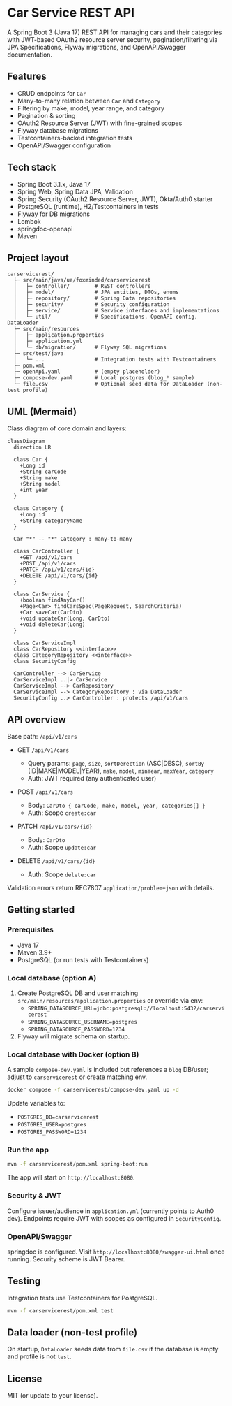 # Car Service REST API

A Spring Boot 3 (Java 17) REST API for managing cars and their categories with JWT-based OAuth2 resource server security, pagination/filtering via JPA Specifications, Flyway migrations, and OpenAPI/Swagger documentation.

## Features
- CRUD endpoints for `Car`
- Many-to-many relation between `Car` and `Category`
- Filtering by make, model, year range, and category
- Pagination & sorting
- OAuth2 Resource Server (JWT) with fine-grained scopes
- Flyway database migrations
- Testcontainers-backed integration tests
- OpenAPI/Swagger configuration

## Tech stack
- Spring Boot 3.1.x, Java 17
- Spring Web, Spring Data JPA, Validation
- Spring Security (OAuth2 Resource Server, JWT), Okta/Auth0 starter
- PostgreSQL (runtime), H2/Testcontainers in tests
- Flyway for DB migrations
- Lombok
- springdoc-openapi
- Maven

## Project layout
```
carservicerest/
  ├─ src/main/java/ua/foxminded/carservicerest
  │   ├─ controller/        # REST controllers
  │   ├─ model/             # JPA entities, DTOs, enums
  │   ├─ repository/        # Spring Data repositories
  │   ├─ security/          # Security configuration
  │   ├─ service/           # Service interfaces and implementations
  │   └─ util/              # Specifications, OpenAPI config, DataLoader
  ├─ src/main/resources
  │   ├─ application.properties
  │   ├─ application.yml
  │   └─ db/migration/      # Flyway SQL migrations
  ├─ src/test/java
  │   └─ ...                # Integration tests with Testcontainers
  ├─ pom.xml
  ├─ openApi.yaml           # (empty placeholder)
  ├─ compose-dev.yaml       # Local postgres (blog_* sample)
  └─ file.csv               # Optional seed data for DataLoader (non-test profile)
```

## UML (Mermaid)
Class diagram of core domain and layers:

```mermaid
classDiagram
  direction LR

  class Car {
    +Long id
    +String carCode
    +String make
    +String model
    +int year
  }

  class Category {
    +Long id
    +String categoryName
  }

  Car "*" -- "*" Category : many-to-many

  class CarController {
    +GET /api/v1/cars
    +POST /api/v1/cars
    +PATCH /api/v1/cars/{id}
    +DELETE /api/v1/cars/{id}
  }

  class CarService {
    +boolean findAnyCar()
    +Page<Car> findCarsSpec(PageRequest, SearchCriteria)
    +Car saveCar(CarDto)
    +void updateCar(Long, CarDto)
    +void deleteCar(Long)
  }

  class CarServiceImpl
  class CarRepository <<interface>>
  class CategoryRepository <<interface>>
  class SecurityConfig

  CarController --> CarService
  CarServiceImpl ..|> CarService
  CarServiceImpl --> CarRepository
  CarServiceImpl --> CategoryRepository : via DataLoader
  SecurityConfig ..> CarController : protects /api/v1/cars
```

## API overview
Base path: `/api/v1/cars`

- GET `/api/v1/cars`
  - Query params: `page`, `size`, `sortDerection` (ASC|DESC), `sortBy` (ID|MAKE|MODEL|YEAR), `make`, `model`, `minYear`, `maxYear`, `category`
  - Auth: JWT required (any authenticated user)

- POST `/api/v1/cars`
  - Body: `CarDto { carCode, make, model, year, categories[] }`
  - Auth: Scope `create:car`

- PATCH `/api/v1/cars/{id}`
  - Body: `CarDto`
  - Auth: Scope `update:car`

- DELETE `/api/v1/cars/{id}`
  - Auth: Scope `delete:car`

Validation errors return RFC7807 `application/problem+json` with details.

## Getting started
### Prerequisites
- Java 17
- Maven 3.9+
- PostgreSQL (or run tests with Testcontainers)

### Local database (option A)
1. Create PostgreSQL DB and user matching `src/main/resources/application.properties` or override via env:
   - `SPRING_DATASOURCE_URL=jdbc:postgresql://localhost:5432/carservicerest`
   - `SPRING_DATASOURCE_USERNAME=postgres`
   - `SPRING_DATASOURCE_PASSWORD=1234`
2. Flyway will migrate schema on startup.

### Local database with Docker (option B)
A sample `compose-dev.yaml` is included but references a `blog` DB/user; adjust to `carservicerest` or create matching env.

```bash
docker compose -f carservicerest/compose-dev.yaml up -d
```

Update variables to:
- `POSTGRES_DB=carservicerest`
- `POSTGRES_USER=postgres`
- `POSTGRES_PASSWORD=1234`

### Run the app
```bash
mvn -f carservicerest/pom.xml spring-boot:run
```
The app will start on `http://localhost:8080`.

### Security & JWT
Configure issuer/audience in `application.yml` (currently points to Auth0 dev). Endpoints require JWT with scopes as configured in `SecurityConfig`.

### OpenAPI/Swagger
springdoc is configured. Visit `http://localhost:8080/swagger-ui.html` once running. Security scheme is JWT Bearer.

## Testing
Integration tests use Testcontainers for PostgreSQL.

```bash
mvn -f carservicerest/pom.xml test
```

## Data loader (non-test profile)
On startup, `DataLoader` seeds data from `file.csv` if the database is empty and profile is not `test`.

## License
MIT (or update to your license).

